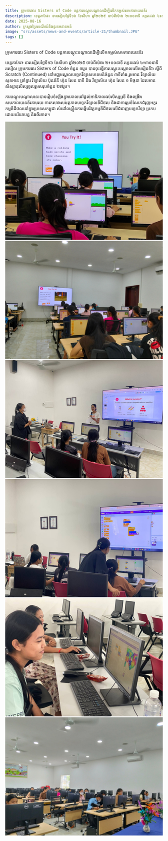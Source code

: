 ```yaml
---
title: ក្រុមការងារ Sisters of Code បន្តការបណ្ដុះបណ្ដាលដើម្បីលើកកម្ពស់សមភាពយេនឌ័រ
description: ខេត្តតាកែវ៖ នារសៀលថ្ងៃទី១៦ ខែសីហា ឆ្នាំ២០២៥ ចាប់​ពីម៉ោង ២៖០០នាទី រហូតដល់ ៤៖៣០នាទីរសៀល ក្រុមការងារ Sisters of Code ចំនួន ៣​រូប បានចុះធ្វើការបណ្ដុះបណ្ដាលលើមេរៀនទី៦ ស្ដីពី Scratch (Continued) នៅមជ្ឈមណ្ឌលបច្ចេកវិទ្យាសហគមន៍ចំនួន ៣ទីតាំង រួមមាន វិទ្យាល័យ សុខអាន ត្រាំខ្នារ វិទ្យាល័យ ប៊ុនរ៉ានី ហ៊ុន សែន បាទី​ និង វិទ្យាល័យ ហ៊ុន សែន ១​ មិថុនា ដែលមានសិស្សានុសិស្សចូលរួមសរុបចំនួន ២៧រូប។
date: 2025-08-16 
author: ក្រសួងប្រៃសណីយ៍និងទូរគមនាគមន៍
image: "src/assets/news-and-events/article-21/thumbnail.JPG"
tags: []
---
```


ក្រុមការងារ Sisters of Code បន្តការបណ្ដុះបណ្ដាលដើម្បីលើកកម្ពស់សមភាពយេនឌ័រ

ខេត្តតាកែវ៖ នារសៀលថ្ងៃទី១៦ ខែសីហា ឆ្នាំ២០២៥ ចាប់​ពីម៉ោង ២៖០០នាទី រហូតដល់ ៤៖៣០នាទីរសៀល ក្រុមការងារ Sisters of Code ចំនួន ៣​រូប បានចុះធ្វើការបណ្ដុះបណ្ដាលលើមេរៀនទី៦ ស្ដីពី Scratch (Continued) នៅមជ្ឈមណ្ឌលបច្ចេកវិទ្យាសហគមន៍ចំនួន ៣ទីតាំង រួមមាន វិទ្យាល័យ សុខអាន ត្រាំខ្នារ វិទ្យាល័យ ប៊ុនរ៉ានី ហ៊ុន សែន បាទី​ និង វិទ្យាល័យ ហ៊ុន សែន ១​ មិថុនា ដែលមានសិស្សានុសិស្សចូលរួមសរុបចំនួន ២៧រូប។

ការបណ្តុះបណ្តាលនេះ​បានរៀបចំឡេីងក្នុងគោលដៅផ្តល់អាទិភាពដល់​សិស្សស្រី និងពង្រឹងសមភាពយេនឌ័រតាមរយៈការកសាងសមត្ថភាពបច្ចេកវិទ្យាលឌីជីថល និងជាការរួមចំណែកជំរុញអក្ខរកម្មឌីជីថលនៅក្នុងប្រទេសកម្ពុជា សំដៅពន្លឿនការធ្វើបរិវត្តកម្មឌីជីថលលើជំនាញបច្ចេកវិទ្យា ប្រកបដោយបរិយាបន្ន និងចីរភាព។




![photo 1](src/assets/news-and-events/article-21/photo-1.JPG)
![photo 2](src/assets/news-and-events/article-21/photo-2.JPG)
![photo 3](src/assets/news-and-events/article-21/photo-3.JPG)
![photo 4](src/assets/news-and-events/article-21/photo-4.JPG)
![photo 5](src/assets/news-and-events/article-21/photo-5.JPG)
![photo 6](src/assets/news-and-events/article-21/photo-6.JPG)


